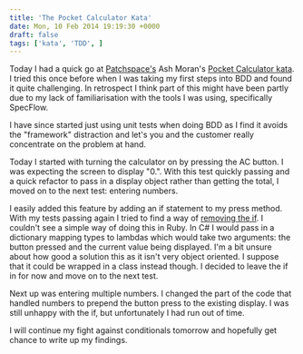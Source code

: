 ```yaml
---
title: 'The Pocket Calculator Kata'
date: Mon, 10 Feb 2014 19:19:30 +0000
draft: false
tags: ['kata', 'TDD', ]
---
```


Today I had a quick go at [Patchspace's](http://patchspace.co.uk/) Ash Moran's [Pocket Calculator kata](https://github.com/patchspace/katas/tree/master/pocket_calculator). I tried this once before when I was taking my first steps into BDD and found it quite challenging. In retrospect I think part of this might have been partly due to my lack of familiarisation with the tools I was using, specifically SpecFlow.

I have since started just using unit tests when doing BDD as I find it avoids the "framework" distraction and let's you and the customer really concentrate on the problem at hand.

Today I started with turning the calculator on by pressing the AC button. I was expecting the screen to display "0.". With this test quickly passing and a quick refactor to pass in a display object rather than getting the total, I moved on to the next test: entering numbers.

I easily added this feature by adding an if statement to my press method. With my tests passing again I tried to find a way of [removing the if](http://www.antiifcampaign.com/). I couldn't see a simple way of doing this in Ruby. In C# I would pass in a dictionary mapping types to lambdas which would take two arguments: the button pressed and the current value being displayed. I'm a bit unsure about how good a solution this as it isn't very object oriented. I suppose that it could be wrapped in a class instead though. I decided to leave the if in for now and move on to the next test.

Next up was entering multiple numbers. I changed the part of the code that handled numbers to prepend the button press to the existing display. I was still unhappy with the if, but unfortunately I had run out of time.

I will continue my fight against conditionals tomorrow and hopefully get chance to write up my findings.